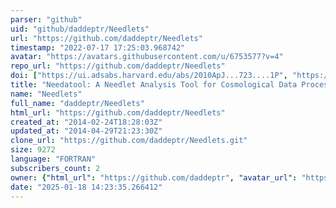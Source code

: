 ```yaml
---
parser: "github"
uid: "github/daddeptr/Needlets"
url: "https://github.com/daddeptr/Needlets"
timestamp: "2022-07-17 17:25:03.968742"
avatar: "https://avatars.githubusercontent.com/u/6753577?v=4"
repo_url: "https://github.com/daddeptr/Needlets"
doi: ["https://ui.adsabs.harvard.edu/abs/2010ApJ...723....1P", "https://ui.adsabs.harvard.edu/abs/2010ascl.soft10004P/abstract"]
title: "Needatool: A Needlet Analysis Tool for Cosmological Data Processing"
name: "Needlets"
full_name: "daddeptr/Needlets"
html_url: "https://github.com/daddeptr/Needlets"
created_at: "2014-02-24T18:28:03Z"
updated_at: "2014-04-29T21:23:30Z"
clone_url: "https://github.com/daddeptr/Needlets.git"
size: 9272
language: "FORTRAN"
subscribers_count: 2
owner: {"html_url": "https://github.com/daddeptr", "avatar_url": "https://avatars.githubusercontent.com/u/6753577?v=4", "login": "daddeptr", "type": "User"}
date: "2025-01-18 14:23:35.266412"
---
```

